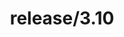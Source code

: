 ---
title: "release/3.10"
description: >
  release/3.10 CHANGELOG 汇总，最近发布版本: v3.10.3 , 时间: 2023-06-29
weight: -310
---
